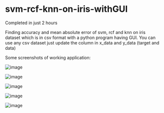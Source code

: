 # svm-rcf-knn-on-iris-withGUI

Completed in just 2 hours

Finding accuracy and mean absolute error of svm, rcf and knn on iris dataset which is in csv format with a python program having GUI.
You can use any csv dataset just update the column in x_data and y_data (target and data)

Some screenshots of working application:

![image](https://user-images.githubusercontent.com/54552051/120389773-7c93f680-c34a-11eb-9a5d-c57617d3f552.png)

![image](https://user-images.githubusercontent.com/54552051/120389786-8289d780-c34a-11eb-9e2e-8cbe2ed504fc.png)

![image](https://user-images.githubusercontent.com/54552051/120389802-887fb880-c34a-11eb-9e06-6d8509ecacae.png)

![image](https://user-images.githubusercontent.com/54552051/120389818-8fa6c680-c34a-11eb-9ff6-671441f5ecc5.png)

![image](https://user-images.githubusercontent.com/54552051/120389848-96cdd480-c34a-11eb-86d1-348f538ed1b8.png)
